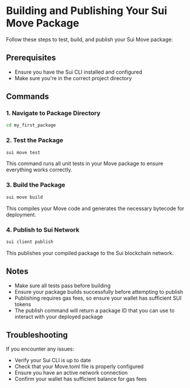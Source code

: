 # Building and Publishing Your Sui Move Package

Follow these steps to test, build, and publish your Sui Move package:

## Prerequisites

- Ensure you have the Sui CLI installed and configured
- Make sure you're in the correct project directory

## Commands

### 1. Navigate to Package Directory
```bash
cd my_first_package
```

### 2. Test the Package
```bash
sui move test
```
This command runs all unit tests in your Move package to ensure everything works correctly.

### 3. Build the Package
```bash
sui move build
```
This compiles your Move code and generates the necessary bytecode for deployment.

### 4. Publish to Sui Network
```bash
sui client publish
```
This publishes your compiled package to the Sui blockchain network.

## Notes

- Make sure all tests pass before building
- Ensure your package builds successfully before attempting to publish
- Publishing requires gas fees, so ensure your wallet has sufficient SUI tokens
- The publish command will return a package ID that you can use to interact with your deployed package

## Troubleshooting

If you encounter any issues:
- Verify your Sui CLI is up to date
- Check that your Move.toml file is properly configured
- Ensure you have an active network connection
- Confirm your wallet has sufficient balance for gas fees